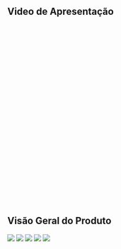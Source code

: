 ## Video de Apresentação

<iframe width="711" height="400" src="" title="Apresentação Venci Na Promo" frameborder="0" allow="accelerometer; autoplay; clipboard-write; encrypted-media; gyroscope; picture-in-picture" allowfullscreen></iframe>

## Visão Geral do Produto

![](https://raw.githubusercontent.com/mdsreq-fga-unb/2023.1-VenciNaPromo/main/ghpages/assets/images/visao/1.jpg)
![](https://raw.githubusercontent.com/mdsreq-fga-unb/2023.1-VenciNaPromo/main/ghpages/assets/images/visao/2.jpg)
![](https://raw.githubusercontent.com/mdsreq-fga-unb/2023.1-VenciNaPromo/main/ghpages/assets/images/visao/3.jpg)
![](https://raw.githubusercontent.com/mdsreq-fga-unb/2023.1-VenciNaPromo/main/ghpages/assets/images/visao/4.jpg)
![](https://raw.githubusercontent.com/mdsreq-fga-unb/2023.1-VenciNaPromo/main/ghpages/assets/images/visao/5.jpg)


